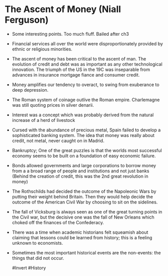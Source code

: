 # The Ascent of Money (Niall Ferguson)

- Some interesting points. Too much fluff. Bailed after ch3

- Financial services all over the world were disproportionately provided by ethnic or religious minorities.

- The ascent of money has been critical to the ascent of man. The evolution of credit and debt was as important as any other technological innovation. The triumph of the US in the 19C was inseparable from advances in insurance mortgage fiance and consumer credit. 

- Money amplifies our tendency to overact, to swing from exuberance to deep depression.

- The Roman system of coinage outlive the Roman empire. Charlemagne was still quoting prices in silver denarii.

- Interest was a concept which was probably derived from the natural increase of a herd of livestock

- Cursed with the abundance of precious metal, Spain failed to develop a sophisticated banking system. The idea that money was really about credit, not metal, never caught on in Madrid. 

- Bankruptcy; One of the great puzzles is that the worlds most successful economy seems to be built on a foundation of easy economic failure.

- Bonds allowed governments and large corporations to borrow money from a a broad range of people and institutions and not just banks (Behind the creation of credit, this was the 2nd great revolution in money)

- The Rothschilds had decided the outcome of the Napoleonic Wars by putting their weight behind Britain. Then they would help decide the outcome of the American Civil War by choosing to sit on the sidelines.

- The fall of Vicksburg is always seen as one of the great turning points in the Civil war, but the decisive one was the fall of New Orleans which choked off the finances of the Confederacy.

- There was a time when academic historians felt squeamish about claiming that lessons could be learned from history; this is a feeling unknown to economists.

- Sometimes the most important historical events are the non-events: the things that did not occur.

    #Invert #History